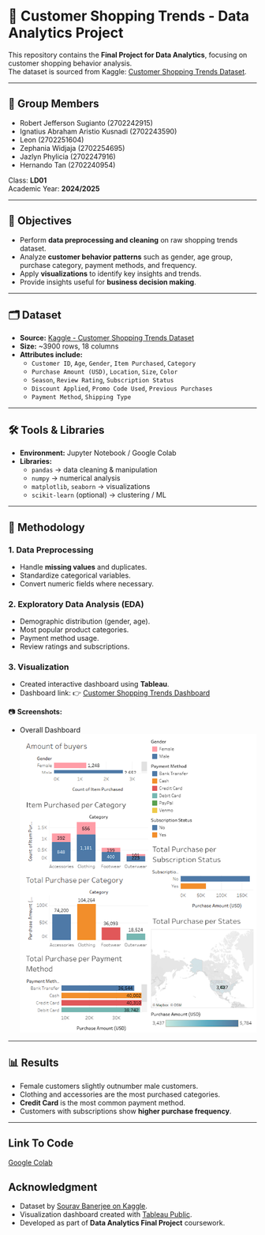 # 🛒 Customer Shopping Trends - Data Analytics Project

This repository contains the **Final Project for Data Analytics**, focusing on customer shopping behavior analysis.  
The dataset is sourced from Kaggle: [Customer Shopping Trends Dataset](https://www.kaggle.com/datasets/iamsouravbanerjee/customer-shopping-trends-dataset).

---

## 👥 Group Members
- Robert Jefferson Sugianto (2702242915)  
- Ignatius Abraham Aristio Kusnadi (2702243590)  
- Leon (2702251604)  
- Zephania Widjaja (2702254695)  
- Jazlyn Phylicia (2702247916)  
- Hernando Tan (2702240954)  

Class: **LD01**  
Academic Year: **2024/2025**

---

## 📌 Objectives
- Perform **data preprocessing and cleaning** on raw shopping trends dataset.  
- Analyze **customer behavior patterns** such as gender, age group, purchase category, payment methods, and frequency.  
- Apply **visualizations** to identify key insights and trends.  
- Provide insights useful for **business decision making**.  

---

## 🗂 Dataset
- **Source:** [Kaggle - Customer Shopping Trends Dataset](https://www.kaggle.com/datasets/iamsouravbanerjee/customer-shopping-trends-dataset)  
- **Size:** ~3900 rows, 18 columns  
- **Attributes include:**  
  - `Customer ID`, `Age`, `Gender`, `Item Purchased`, `Category`  
  - `Purchase Amount (USD)`, `Location`, `Size`, `Color`  
  - `Season`, `Review Rating`, `Subscription Status`  
  - `Discount Applied`, `Promo Code Used`, `Previous Purchases`  
  - `Payment Method`, `Shipping Type`  

---

## 🛠 Tools & Libraries
- **Environment:** Jupyter Notebook / Google Colab  
- **Libraries:**  
  - `pandas` → data cleaning & manipulation  
  - `numpy` → numerical analysis  
  - `matplotlib`, `seaborn` → visualizations  
  - `scikit-learn` (optional) → clustering / ML  

---

## 🔎 Methodology

### 1. Data Preprocessing
- Handle **missing values** and duplicates.  
- Standardize categorical variables.  
- Convert numeric fields where necessary.  

### 2. Exploratory Data Analysis (EDA)
- Demographic distribution (gender, age).  
- Most popular product categories.  
- Payment method usage.  
- Review ratings and subscriptions.  

### 3. Visualization
- Created interactive dashboard using **Tableau**.  
- Dashboard link: 👉 [Customer Shopping Trends Dashboard]([https://public.tableau.com/shared/5N7H39N9B?:display_count=n&:origin=viz_share_link](https://public.tableau.com/views/DashboardTrial_17475634635350/Dashboard1?:language=en-US&:sid=&:redirect=auth&:display_count=n&:origin=viz_share_link))  

📷 **Screenshots:**  
- Overall Dashboard  
  ![Dashboard Overview](screenshots/Dashboard.png)  

---

## 📊 Results
- Female customers slightly outnumber male customers.  
- Clothing and accessories are the most purchased categories.  
- **Credit Card** is the most common payment method.  
- Customers with subscriptions show **higher purchase frequency**.  

---
## Link To Code 
[Google Colab](https://colab.research.google.com/drive/1FrKkMG75N4tPFHmphiV62ssLetOnyVSg?usp=sharing)

## Acknowledgment
- Dataset by [Sourav Banerjee on Kaggle](https://www.kaggle.com/datasets/iamsouravbanerjee/customer-shopping-trends-dataset).  
- Visualization dashboard created with [Tableau Public](https://public.tableau.com/).  
- Developed as part of **Data Analytics Final Project** coursework.  
